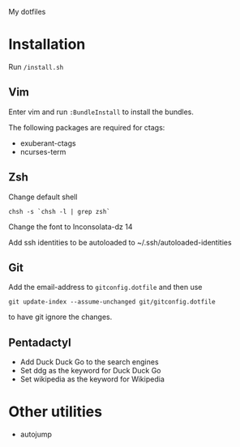 My dotfiles

# Installation

Run `/install.sh`

## Vim

Enter vim and run `:BundleInstall` to install the bundles.

The following packages are required for ctags:
* exuberant-ctags
* ncurses-term

## Zsh

Change default shell

    chsh -s `chsh -l | grep zsh`

Change the font to Inconsolata-dz 14

Add ssh identities to be autoloaded to ~/.ssh/autoloaded-identities

## Git

Add the email-address to `gitconfig.dotfile` and then use

    git update-index --assume-unchanged git/gitconfig.dotfile

to have git ignore the changes.

## Pentadactyl

* Add Duck Duck Go to the search engines
* Set ddg as the keyword for Duck Duck Go
* Set wikipedia as the keyword for Wikipedia

# Other utilities

* autojump
